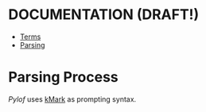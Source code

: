 DOCUMENTATION (DRAFT!)
==================================================

- [Terms](#terminology)
- [Parsing](#parsing-process)


# Parsing Process

*Pylof* uses [kMark](https://github.com/bertrandterrier/kmark) as prompting syntax.

